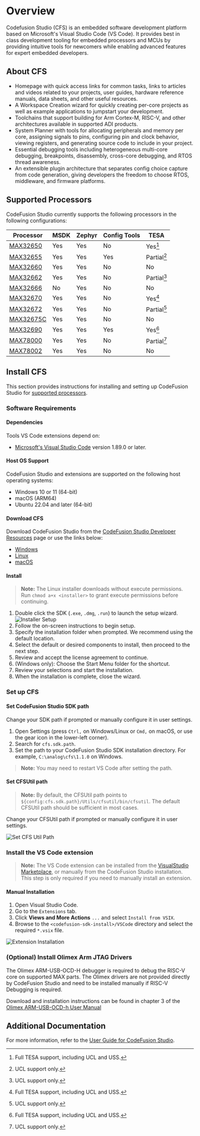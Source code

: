 # Overview

Codefusion Studio (CFS) is an embedded software development platform based on Microsoft's Visual Studio Code (VS Code). It provides best in class development tooling for embedded processors and MCUs by providing intuitive tools for newcomers while enabling advanced features for expert embedded developers.

## About CFS

- Homepage with quick access links for common tasks, links to articles and videos related to your projects, user guides, hardware reference manuals, data sheets, and other useful resources.
- A Workspace Creation wizard for quickly creating per-core projects as well as example applications to jumpstart your development.
- Toolchains that support building for Arm Cortex-M, RISC-V, and other architectures available in supported ADI products.
- System Planner with tools for allocating peripherals and memory per core, assigning signals to pins, configuring pin and clock behavior, viewing registers, and generating source code to include in your project.
- Essential debugging tools including heterogeneous multi-core debugging, breakpoints, disassembly, cross-core debugging, and RTOS thread awareness.
- An extensible plugin architecture that separates config choice capture from code generation, giving developers the freedom to choose RTOS, middleware, and firmware platforms.

## Supported Processors

CodeFusion Studio currently supports the following processors in the following configurations:

| Processor                                                      | MSDK | Zephyr | Config Tools   | TESA       |
| -------------------------------------------------------------- | ---- | ------ | -------------- | ----------- |
| [MAX32650](https://www.analog.com/en/products/max32650.html)   | Yes  | Yes    | No             |  Yes[^1]    |
| [MAX32655](https://www.analog.com/en/products/MAX32655.html)   | Yes  | Yes    | Yes            |  Partial[^2]|
| [MAX32660](https://www.analog.com/en/products/max32660.html)   | Yes  | Yes    | No             |  No         |
| [MAX32662](https://www.analog.com/en/products/MAX32662.html)   | Yes  | Yes    | No             |  Partial[^2]|
| [MAX32666](https://www.analog.com/en/products/max32666.html)   | No   | Yes    | No             |  No         |
| [MAX32670](https://www.analog.com/en/products/MAX32670.html)   | Yes  | Yes    | No             |  Yes[^1]    |
| [MAX32672](https://www.analog.com/en/products/MAX32672.html)   | Yes  | Yes    | No             |  Partial[^2]|
| [MAX32675C](https://www.analog.com/en/products/max32675c.html) | Yes  | Yes    | No             |  No         |
| [MAX32690](https://www.analog.com/en/products/MAX32690.html)   | Yes  | Yes    | Yes            |  Yes[^1]    |
| [MAX78000](https://www.analog.com/en/products/MAX78000.html)   | Yes  | Yes    | No             |  Partial[^2]|
| [MAX78002](https://www.analog.com/en/products/MAX78002.html)   | Yes  | Yes    | No             |  No         |

[^1]: Full TESA support, including UCL and USS.
[^2]: UCL support only.

## Install CFS

This section provides instructions for installing and setting up CodeFusion Studio for [supported processors](#supported-processors).

### Software Requirements

#### Dependencies

Tools VS Code extensions depend on:

- [Microsoft's Visual Studio Code](https://code.visualstudio.com/) version 1.89.0 or later.

#### Host OS Support

 CodeFusion Studio and extensions are supported on the following host operating systems:

- Windows 10 or 11 (64-bit)
- macOS (ARM64)
- Ubuntu 22.04 and later (64-bit)

#### Download CFS

Download CodeFusion Studio from the [CodeFusion Studio Developer Resources](https://developer.analog.com/solutions/codefusionstudio) page or use the links below:

- [Windows](https://download.analog.com/codefusion-studio/1.1.0/CodeFusionStudio_1.1.0.exe)
- [Linux](https://download.analog.com/codefusion-studio/1.1.0/CodeFusionStudio_1.1.0.run)
- [macOS](https://download.analog.com/codefusion-studio/1.1.0/CodeFusionStudio_1.1.0.dmg)

#### Install

> **Note:**
> The Linux installer downloads without execute permissions. Run `chmod a+x <installer>` to grant execute permissions before continuing.

1. Double click the SDK (`.exe`, `.dmg`, `.run`) to launch the setup wizard. ![Installer Setup](docs/user-guide/installation/images/installer-setup.png)
1. Follow the on-screen instructions to begin setup.
1. Specify the installation folder when prompted. We recommend using the default location.
1. Select the default or desired components to install, then proceed to the next step.
1. Review and accept the license agreement to continue.
1. (Windows only): Choose the Start Menu folder for the shortcut.
1. Review your selections and start the installation.
1. When the installation is complete, close the wizard.

### Set up CFS

#### Set CodeFusion Studio SDK path

Change your SDK path if prompted or manually configure it in user settings.

1. Open Settings (press `Ctrl,` on Windows/Linux or `Cmd,` on macOS, or use the gear icon in the lower-left corner).
1. Search for `cfs.sdk.path`.
1. Set the path to your CodeFusion Studio SDK installation directory. For example, `C:\analog\cfs\1.1.0` on Windows.

> **Note:**
> You may need to restart VS Code after setting the path.

#### Set CFSUtil path

> **Note:**
> By default, the CFSUtil path points to `${config:cfs.sdk.path}/Utils/cfsutil/bin/cfsutil`.
> The default CFSUtil path should be sufficient in most cases.

Change your CFSUtil path if prompted or manually configure it in user settings.

![Set CFS Util Path](docs/user-guide/installation/images/cfs-util-path-notification.png)

### Install the VS Code extension

> **Note:**
> The VS Code extension can be installed from the [VisualStudio Marketplace](https://marketplace.visualstudio.com/items?itemName=AnalogDevices.cfs-ide), or manually from the CodeFusion Studio installation.
> This step is only required if you need to manually install an extension.

#### **Manual Installation**

1. Open Visual Studio Code.
2. Go to the `Extensions` tab.
3. Click **Views and More Actions** `...` and select `Install from VSIX`.
4. Browse to the `<codefusion-sdk-install>/VSCode` directory and select the required `*.vsix` file.

![Extension Installation](docs/user-guide/installation/images/extension-installation-dark.png)

### (Optional) Install Olimex Arm JTAG Drivers

The Olimex ARM-USB-OCD-H debugger is required to debug the RISC-V core on supported MAX parts. The Olimex drivers are not provided directly by CodeFusion Studio and need to be installed manually if RISC-V Debugging is required.

Download and installation instructions can be found in chapter 3 of the [Olimex ARM-USB-OCD-h User Manual](https://www.olimex.com/Products/ARM/JTAG/_resources/ARM-USB-OCD_and_OCD_H_manual.pdf)

## Additional Documentation

For more information, refer to the [User Guide for CodeFusion Studio](https://developer.analog.com/docs/codefusion-studio/latest).
